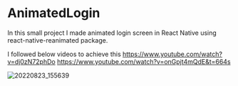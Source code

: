 # AnimatedLogin

In this small project I made animated login screen in React Native using react-native-reanimated package.

I followed below videos to achieve this
https://www.youtube.com/watch?v=dj0zN72phDo
https://www.youtube.com/watch?v=onGpjt4mQdE&t=664s

![20220823_155639](https://user-images.githubusercontent.com/98216697/186135765-e79bd2e4-9f53-44a1-bad6-5d6674def3c4.gif)
